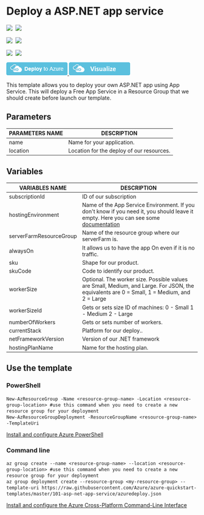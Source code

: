 # Deploy a ASP.NET app service

<IMG SRC="https://azurequickstartsservice.blob.core.windows.net/badges/101-asp-net-app-service/PublicLastTestDate.svg" />&nbsp;
<IMG SRC="https://azurequickstartsservice.blob.core.windows.net/badges/101-asp-net-app-service/PublicDeployment.svg" />&nbsp;

<IMG SRC="https://azurequickstartsservice.blob.core.windows.net/badges/101-asp-net-app-service/FairfaxLastTestDate.svg" />&nbsp;
<IMG SRC="https://azurequickstartsservice.blob.core.windows.net/badges/101-asp-net-app-service/FairfaxDeployment.svg" />&nbsp;

<IMG SRC="https://azurequickstartsservice.blob.core.windows.net/badges/101-asp-net-app-service/BestPracticeResult.svg" />&nbsp;
<IMG SRC="https://azurequickstartsservice.blob.core.windows.net/badges/101-asp-net-app-service/CredScanResult.svg" />&nbsp;

<a href="https://portal.azure.com/#create/Microsoft.Template/uri/https%3A%2F%2Fraw.githubusercontent.com%2FAzure%2Fazure-quickstart-templates%2Fmaster%2F101-asp-net-app-service%2Fazuredeploy.json" target="_blank">
    <img src="https://raw.githubusercontent.com/Azure/azure-quickstart-templates/master/1-CONTRIBUTION-GUIDE/images/deploytoazure.png"/>
</a>
<a href="http://armviz.io/#/?load=https%3A%2F%2Fraw.githubusercontent.com%2FAzure%2Fazure-quickstart-templates%2Fmaster%2F101-asp-net-app-service%2Fazuredeploy.json" target="_blank">
    <img src="https://raw.githubusercontent.com/Azure/azure-quickstart-templates/master/1-CONTRIBUTION-GUIDE/images/visualizebutton.png"/>
</a>

This template allows you to deploy your own ASP.NET app using App Service. This will deploy a Free App Service in a Resource Group that we should create before launch our template.

## Parameters

|**PARAMETERS NAME**   |**DESCRIPTION**   |
|---|---|
|name   |Name for your application.   |
|location   |Location for the deploy of our resources.   |

## Variables

|**VARIABLES NAME**   |**DESCRIPTION**   |
|---|---|
|subscriptionId   |ID of our subscription   |
|hostingEnvironment   |Name of the App Service Environment. If you don't know if you need it, you should leave it empty. Here you can see some [documentation](https://docs.microsoft.com/en-in/azure/app-service/environment/intro)   |
|serverFarmResourceGroup   |Name of the resource group where our serverFarm is.   |
|alwaysOn   |It allows us to have the app On even if it is no traffic.   |
|sku   |Shape for our product.   |
|skuCode   |Code to identify our product.   |
|workerSize   |Optional. The worker size. Possible values are Small, Medium, and Large. For JSON, the equivalents are 0 = Small, 1 = Medium, and 2 = Large   |
|workerSizeId   |Gets or sets size ID of machines: 0 - Small 1 - Medium 2 - Large   |
|numberOfWorkers   |Gets or sets number of workers.   |
|currentStack   |Platform for our deploy..   |
|netFrameworkVersion   |Version of our .NET framework   |
|hostingPlanName   |Name for the hosting plan.   |

## Use the template

### PowerShell

```
New-AzResourceGroup -Name <resource-group-name> -Location <resource-group-location> #use this command when you need to create a new resource group for your deployment
New-AzResourceGroupDeployment -ResourceGroupName <resource-group-name> -TemplateUri 
```

[Install and configure Azure PowerShell](https://docs.microsoft.com/es-es/powershell/azure/?view=azps-2.8.0)

### Command line

```
az group create --name <resource-group-name> --location <resource-group-location> #use this command when you need to create a new resource group for your deployment
az group deployment create --resource-group <my-resource-group> --template-uri https://raw.githubusercontent.com/Azure/azure-quickstart-templates/master/101-asp-net-app-service/azuredeploy.json
```

[Install and configure the Azure Cross-Platform Command-Line Interface](https://docs.microsoft.com/es-es/cli/azure/install-azure-cli?view=azure-cli-latest)